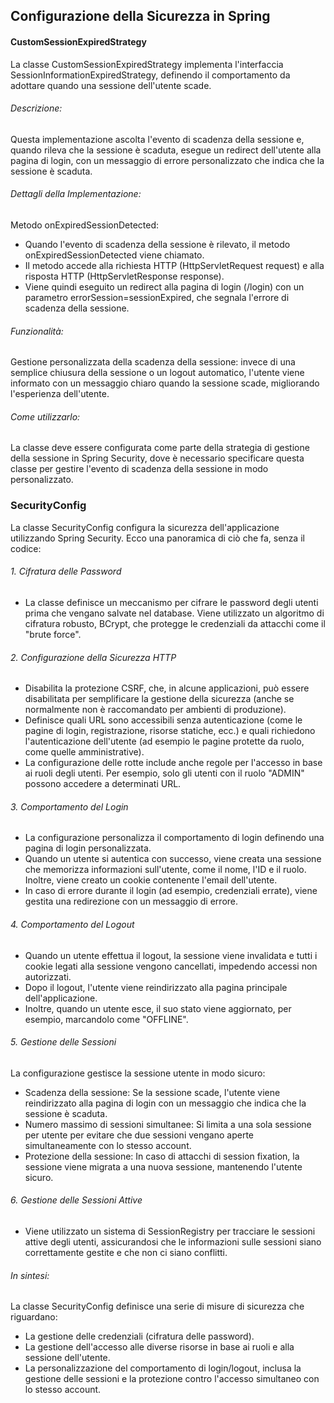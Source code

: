 ## Configurazione della Sicurezza in Spring
#### CustomSessionExpiredStrategy
La classe CustomSessionExpiredStrategy implementa l'interfaccia SessionInformationExpiredStrategy, definendo il comportamento da adottare quando una sessione dell'utente scade.

###### Descrizione:
Questa implementazione ascolta l'evento di scadenza della sessione e, quando rileva che la sessione è scaduta, esegue un redirect dell'utente alla pagina di login, con un messaggio di errore personalizzato che indica che la sessione è scaduta.

###### Dettagli della Implementazione:
Metodo onExpiredSessionDetected:
* Quando l'evento di scadenza della sessione è rilevato, il metodo onExpiredSessionDetected viene chiamato.
* Il metodo accede alla richiesta HTTP (HttpServletRequest request) e alla risposta HTTP (HttpServletResponse response).
* Viene quindi eseguito un redirect alla pagina di login (/login) con un parametro errorSession=sessionExpired, che segnala l'errore di scadenza della sessione.
###### Funzionalità:
Gestione personalizzata della scadenza della sessione: invece di una semplice chiusura della sessione o un logout automatico, l'utente viene informato con un messaggio chiaro quando la sessione scade, migliorando l'esperienza dell'utente.
###### Come utilizzarlo:
La classe deve essere configurata come parte della strategia di gestione della sessione in Spring Security, dove è necessario specificare questa classe per gestire l'evento di scadenza della sessione in modo personalizzato.
### SecurityConfig
La classe SecurityConfig configura la sicurezza dell'applicazione utilizzando Spring Security. Ecco una panoramica di ciò che fa, senza il codice:

###### 1. Cifratura delle Password
* La classe definisce un meccanismo per cifrare le password degli utenti prima che vengano salvate nel database. Viene utilizzato un algoritmo di cifratura robusto, BCrypt, che protegge le credenziali da attacchi come il "brute force".
###### 2. Configurazione della Sicurezza HTTP
* Disabilita la protezione CSRF, che, in alcune applicazioni, può essere disabilitata per semplificare la gestione della sicurezza (anche se normalmente non è raccomandato per ambienti di produzione).
* Definisce quali URL sono accessibili senza autenticazione (come le pagine di login, registrazione, risorse statiche, ecc.) e quali richiedono l'autenticazione dell'utente (ad esempio le pagine protette da ruolo, come quelle amministrative).
* La configurazione delle rotte include anche regole per l'accesso in base ai ruoli degli utenti. Per esempio, solo gli utenti con il ruolo "ADMIN" possono accedere a determinati URL.
###### 3. Comportamento del Login
* La configurazione personalizza il comportamento di login definendo una pagina di login personalizzata.
* Quando un utente si autentica con successo, viene creata una sessione che memorizza informazioni sull'utente, come il nome, l'ID e il ruolo. Inoltre, viene creato un cookie contenente l'email dell'utente.
* In caso di errore durante il login (ad esempio, credenziali errate), viene gestita una redirezione con un messaggio di errore.
###### 4. Comportamento del Logout
* Quando un utente effettua il logout, la sessione viene invalidata e tutti i cookie legati alla sessione vengono cancellati, impedendo accessi non autorizzati.
* Dopo il logout, l'utente viene reindirizzato alla pagina principale dell'applicazione.
* Inoltre, quando un utente esce, il suo stato viene aggiornato, per esempio, marcandolo come "OFFLINE".
###### 5. Gestione delle Sessioni
La configurazione gestisce la sessione utente in modo sicuro:
* Scadenza della sessione: Se la sessione scade, l'utente viene reindirizzato alla pagina di login con un messaggio che indica che la sessione è scaduta.
* Numero massimo di sessioni simultanee: Si limita a una sola sessione per utente per evitare che due sessioni vengano aperte simultaneamente con lo stesso account.
* Protezione della sessione: In caso di attacchi di session fixation, la sessione viene migrata a una nuova sessione, mantenendo l'utente sicuro.
###### 6. Gestione delle Sessioni Attive
* Viene utilizzato un sistema di SessionRegistry per tracciare le sessioni attive degli utenti, assicurandosi che le informazioni sulle sessioni siano correttamente gestite e che non ci siano conflitti.
###### In sintesi:
La classe SecurityConfig definisce una serie di misure di sicurezza che riguardano:

* La gestione delle credenziali (cifratura delle password).
* La gestione dell'accesso alle diverse risorse in base ai ruoli e alla sessione dell'utente.
* La personalizzazione del comportamento di login/logout, inclusa la gestione delle sessioni e la protezione contro l'accesso simultaneo con lo stesso account.
